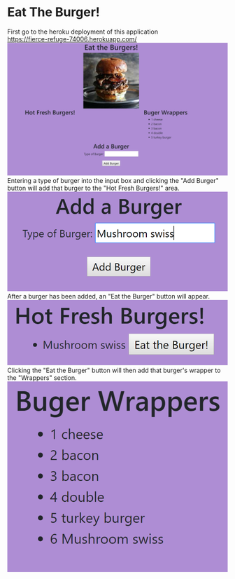 # Eat The Burger!
First go to the heroku deployment of this application<br>
https://fierce-refuge-74006.herokuapp.com/ <br>
![home](public/assets/img/home.PNG?raw=true "home page")<br>
Entering a type of burger into the input box and clicking the "Add Burger" button will add that burger to the "Hot Fresh Burgers!" area.
![fresh](public/assets/img/newBurger.PNG?raw=true "add burger")<br>
After a burger has been added, an "Eat the Burger" button will appear.
![eat](public/assets/img/eatBurger.PNG?raw=true "eat burger")<br>
Clicking the "Eat the Burger" button will then add that burger's wrapper to the "Wrappers" section.
![eaten](public/assets/img/eaten.PNG?raw=true "wrapper")